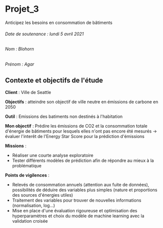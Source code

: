 # Projet_3
Anticipez les besoins en consommation de bâtiments

###### Date de soutenance : lundi 5 avril 2021
###### Nom : Blohorn
###### Prénom : Agar

## Contexte et objectifs de l'étude

**Client** : Ville de Seattle

**Objectifs** : atteindre son objectif de ville neutre en émissions de carbone en 2050

**Outil** : Emissions des batiments non destinés à l'habitation

**Mon objectif** : Prédire les émissions de CO2 et la consommation totale d'énergie de bâtiments pour lesquels elles n'ont pas encore été mesurés  -> évaluer l'interêt de l'Energy Star Score pour la prédiction d'émissions

**Missions** :
- Réaliser une courte analyse exploratoire
- Tester différents modèles de prédiction afin de répondre au mieux à la problématique

**Points de vigilences** :
- Relevés de consommation annuels (attention aux fuite de données), possibilités de déduire des variables plus simples (nature et proportions des sources d'énergies utiles)
- Traitement des variables pour trouver de nouvelles informations (normalisation, log...)
- Mise en place d'une évaluation rigoureuse et optimisation des hyperparamètres et choix du modèle de machine learning avec la validation croisée
